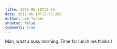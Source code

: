 ```yaml
---
title: 2011-06-10T11-55
date: 2011-06-10T11:55:30Z
author: Lee Turner
showtoc: false
comments: true
---
```


Man, what a busy morning.  Time for lunch me thinks !

